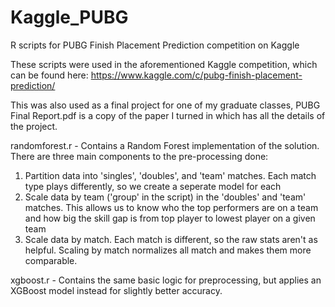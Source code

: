 # Kaggle_PUBG

R scripts for PUBG Finish Placement Prediction competition on Kaggle

These scripts were used in the aforementioned Kaggle competition, which can be found here:
https://www.kaggle.com/c/pubg-finish-placement-prediction/

This was also used as a final project for one of my graduate classes, PUBG Final Report.pdf is a copy of the paper I turned in which has all the details of the project.

randomforest.r - Contains a Random Forest implementation of the solution. There are three main components to the pre-processing done:
  1) Partition data into 'singles', 'doubles', and 'team' matches. Each match type plays differently, so we create a seperate model for each
  2) Scale data by team ('group' in the script) in the 'doubles' and 'team' matches. This allows us to know who the top performers are on a team and how big the skill gap is from top player to lowest player on a given team
  3) Scale data by match. Each match is different, so the raw stats aren't as helpful. Scaling by match normalizes all match and makes them more comparable.
  
xgboost.r - Contains the same basic logic for preprocessing, but applies an XGBoost model instead for slightly better accuracy. 

